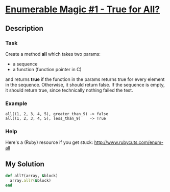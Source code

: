 # [Enumerable Magic #1 - True for All?](https://www.codewars.com/kata/54598d1fcbae2ae05200112c)

## Description
### Task
Create a method **all** which takes two params:
* a sequence
* a function (function pointer in C)

and returns **true** if the function in the params returns true for every element in the sequence. Otherwise, it should 
return false. If the sequence is empty, it should return true, since technically nothing failed the test.

### Example
```
all((1, 2, 3, 4, 5), greater_than_9) -> false
all((1, 2, 3, 4, 5), less_than_9)    -> True
```

### Help
Here's a (Ruby) resource if you get stuck:
http://www.rubycuts.com/enum-all

## My Solution
```ruby
def all?(array, &block)
  array.all?(&block)
end
```
